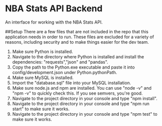 # NBA Stats API Backend
An interface for working with the NBA Stats API.

##Setup
There are a few files that are not included in the repo that this application needs in order to run. These files are excluded for a variety of reasons, including security and to make things easier for the dev team.

1) Make sure Python is installed.
2) Navigate to the directory where Python is installed and install the dependencies: "requests","json" and "pandas".
3) Copy the path to the Python.exe executable and paste it into config/development.json under Python.pythonPath.
4) Make sure MySQL is installed.
5) Import the "database.sql" file into your MySQL installation.
6) Make sure node.js and npm are installed. You can use "node -v" and "npm -v" to quickly check this. If you see semvers, you're good.
7) Navigate to the project directory in your console and type "npm install".
8) Navigate to the project directory in your console and type "npm run start" to make sure it works.
9) Navigate to the project directory in your console and type "npm test" to make sure it works.
